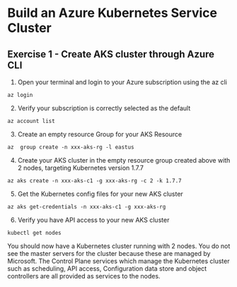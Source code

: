 # Build an Azure Kubernetes Service Cluster

## Exercise 1 - Create AKS cluster through Azure CLI

1. Open your terminal and login to your Azure subscription using the az cli
```
az login
```
2. Verify your subscription is correctly selected as the default
```
az account list
```
3. Create an empty resource Group for your AKS Resource
```
az  group create -n xxx-aks-rg -l eastus
```
4. Create your AKS cluster in the empty resource group created above with 2 nodes, targeting Kubernetes version 1.7.7
```
az aks create -n xxx-aks-c1 -g xxx-aks-rg -c 2 -k 1.7.7
```
5. Get the Kubernetes config files for your new AKS cluster
```
az aks get-credentials -n xxx-aks-c1 -g xxx-aks-rg
```
6. Verify you have API access to your new AKS cluster
```
kubectl get nodes
```

You should now have a Kubernetes cluster running with 2 nodes. You do not see the master servers for the cluster because these are managed by Microsoft. The Control Plane services which manage the Kubernetes cluster such as scheduling, API access, Configuration data store and object controllers are all provided as services to the nodes. 